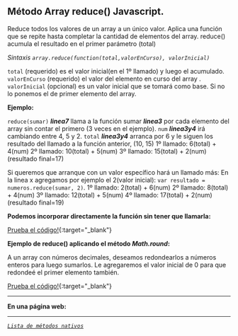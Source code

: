 ## Método Array reduce() Javascript.
Reduce todos los valores de un array a un único valor. Aplica una función que se repite hasta completar la cantidad de elementos del array. 
reduce() acumula el resultado en el primer parámetro (total)

*Sintaxis*
*```array.reduce(function(total,valorEnCurso), valorInicial)```*

`total` (requerido) es el valor inicial(en el 1º llamado) y luego el acumulado.
`valorEnCurso` (requerido) el valor del elemento en curso del array .
`valorInicial` (opcional) es un valor inicial que se tomará como base. Si no lo ponemos el de primer elemento del array.

**Ejemplo:**

<script src="https://gist.github.com/agustinpfs/9760523c52273b007b0e0f8e121f8c1c.js"></script>

<!-- Código del Gist:

var numeros = [6, 4, 5, 2];

function sumar(total, num) {
    return total + num;
}

var resultado = numeros.reduce(sumar)

console.log(resultado); 

// Resultado
// 17

-->

`reduce(sumar)` _**linea7**_ llama a la función sumar _**linea3**_  por cada elemento del array sin contar el primero (3 veces en el ejemplo).
`num` _**linea3y4**_ irá cambiando entre 4, 5 y 2.
`total` _**linea3y4**_ arranca por 6 y le siguen los resultado del llamado a la función anterior, (10, 15)
1º llamado: 6(total) + 4(num)
2º llamado: 10(total) + 5(num)
3º llamado: 15(total) + 2(num) (resultado final=17)

Si queremos que arranque con un valor específico hará un llamado más:
En la linea x  agregamos por ejemplo el 2(valor inicial):  `var resultado = numeros.reduce(sumar, 2)`.
1º llamado: 2(total) + 6(num)
2º llamado: 8(total) + 4(num)
3º llamado: 12(total) + 5(num)
4º llamado: 17(total) + 2(num) (resultado final=19)


**Podemos incorporar directamente la función sin tener que llamarla:**

<script src="https://gist.github.com/agustinpfs/c680ba08fb881e26984d6579a8d11d2f.js"></script>

<!-- Código del Gist:


var numeros = [6, 4, 5, 2];

var resultado = numeros.reduce(function(total, num) {
    return total + num;
})

console.log(resultado);

// Resultado
// 17

-->

[Prueba el código!](https://jsfiddle.net/Pandawebs/vx1qjcqg/){:target="_blank"}


**Ejemplo de reduce() aplicando el método _Math.round_:**

A un array con números decimales, deseamos redondearlos a números enteros para luego sumarlos.
Le agregaremos el valor inicial de 0 para que redondeé el primer elemento también.

<script src="https://gist.github.com/agustinpfs/e2427434d2a16238360c717154ce72d0.js"></script>

<!-- Código del Gist:

var numeros = [6.2, 4.7, 5.5, 2.3];

function sumar(total, num) {
    return total + Math.round(num);
}

var resultado = numeros.reduce(sumar,0)

console.log(resultado); 

// Resultado
// 19

-->

[Prueba el código!](https://jsfiddle.net/Pandawebs/3cqm0chr/){:target="_blank"}

<hr>

**En una página web:**

<script async src="https://jsfiddle.net/Pandawebs/qzmcyat1/embed/html,result/"></script>

<!-- Código del fiddle:

<!DOCTYPE html>
<html>
  <body>
  
    <p>Promedios</p>
    
    <ul>
      <li>2.3</li>
      <li>5.5</li>
      <li>4.7</li>
      <li>6.2</li>
    </ul>
    
    <button onclick="miFuncion()">Sumar notas como enteros</button>

    <p id="demo"></p>

    <script>
      var numeros = [6.2, 4.7, 5.5, 2.3];

      function sumar(total, num) {
        return total + Math.round(num);
      }

      function miFuncion() {

        var resultado = numeros.reduce(sumar, 0)
        document.getElementById("demo").innerHTML = resultado;
      }

    </script>

  </body>
</html>

-->

<hr>

[*`Lista de métodos nativos`*](#)


